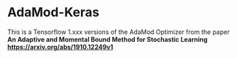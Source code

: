 # AdaMod-Keras
This is a Tensorflow 1.xxx versions of the AdaMod Optimizer from the paper <b>An Adaptive and Momental Bound Method for Stochastic Learning<b>
https://arxiv.org/abs/1910.12249v1
